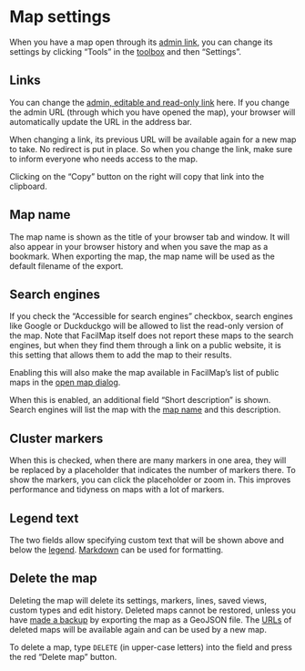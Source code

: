 # Map settings

When you have a map open through its [admin link](../collaborative/#urls), you can change its settings by clicking “Tools” in the [toolbox](../ui/#toolbox) and then “Settings”.

## Links

You can change the [admin, editable and read-only link](../collaborative/#urls) here. If you change the admin URL (through which you have opened the map), your browser will automatically update the URL in the address bar.

When changing a link, its previous URL will be available again for a new map to take. No redirect is put in place. So when you change the link, make sure to inform everyone who needs access to the map.

Clicking on the “Copy” button on the right will copy that link into the clipboard.

## Map name

The map name is shown as the title of your browser tab and window. It will also appear in your browser history and when you save the map as a bookmark. When exporting the map, the map name will be used as the default filename of the export.

## Search engines

If you check the “Accessible for search engines” checkbox, search engines like Google or Duckduckgo will be allowed to list the read-only version of the map. Note that FacilMap itself does not report these maps to the search engines, but when they find them through a link on a public website, it is this setting that allows them to add the map to their results.

Enabling this will also make the map available in FacilMap’s list of public maps in the [open map dialog](../collaborative/#open-an-existing-map).

When this is enabled, an additional field “Short description” is shown. Search engines will list the map with the [map name](#map-name) and this description.

## Cluster markers

When this is checked, when there are many markers in one area, they will be replaced by a placeholder that indicates the number of markers there. To show the markers, you can click the placeholder or zoom in. This improves performance and tidyness on maps with a lot of markers.

## Legend text

The two fields allow specifying custom text that will be shown above and below the [legend](../legend/). [Markdown](https://github.com/adam-p/markdown-here/wiki/Markdown-Cheatsheet) can be used for formatting.

## Delete the map

Deleting the map will delete its settings, markers, lines, saved views, custom types and edit history. Deleted maps cannot be restored, unless you have [made a backup](../export/#geojson) by exporting the map as a GeoJSON file. The [URLs](../collaborative/#urls) of deleted maps will be available again and can be used by a new map.

To delete a map, type `DELETE` (in upper-case letters) into the field and press the red “Delete map” button.